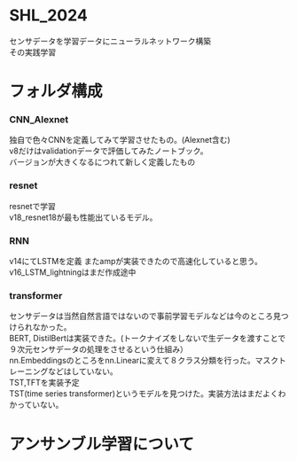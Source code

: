 # SHL_2024
センサデータを学習データにニューラルネットワーク構築  
その実践学習  

# フォルダ構成    
### CNN_Alexnet 
独自で色々CNNを定義してみて学習させたもの。(Alexnet含む)  
v8だけはvalidationデータで評価してみたノートブック。  
バージョンが大きくなるにつれて新しく定義したもの  
### resnet
resnetで学習  
v18_resnet18が最も性能出ているモデル。  
### RNN  
v14にてLSTMを定義
またampが実装できたので高速化していると思う。  
v16_LSTM_lightningはまだ作成途中  
### transformer  
センサデータは当然自然言語ではないので事前学習モデルなどは今のところ見つけられなかった。  
BERT, DistilBertは実装できた。(トークナイズをしないで生データを渡すことで９次元センサデータの処理をさせるという仕組み）  
nn.Embeddingsのところをnn.Linearに変えて８クラス分類を行った。マスクトレーニングなどはしていない。  
TST,TFTを実装予定  
TST(time series transformer)というモデルを見つけた。実装方法はまだよくわかっていない。

# アンサンブル学習について  

